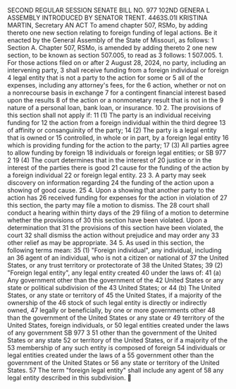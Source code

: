SECOND REGULAR SESSION
SENATE BILL NO. 977
102ND GENERA L ASSEMBLY
INTRODUCED BY SENATOR TRENT.
4463S.01I KRISTINA MARTIN, Secretary
AN ACT
To amend chapter 507, RSMo, by adding thereto one new section relating to foreign funding of
legal actions.
Be it enacted by the General Assembly of the State of Missouri, as follows:
1 Section A. Chapter 507, RSMo, is amended by adding thereto
2 one new section, to be known as section 507.005, to read as
3 follows:
1 507.005. 1. For those actions filed on or after
2 August 28, 2024, no party, including an intervening party,
3 shall receive funding from a foreign individual or foreign
4 legal entity that is not a party to the action for some or
5 all of the expenses, including any attorney's fees, for the
6 action, whether or not on a nonrecourse basis in exchange
7 for a contingent financial interest based upon the results
8 of the action or a nonmonetary result that is not in the
9 nature of a personal loan, bank loan, or insurance.
10 2. The provisions of this section shall not apply if:
11 (1) The party is an individual receiving funding for
12 the action from a foreign individual within the third degree
13 of affinity or consanguinity of the party;
14 (2) The party is a legal entity that is owned or
15 controlled, in whole or in part, by a foreign legal entity
16 which is providing funding for the action to the party;
17 (3) All parties agree to allow funding by foreign
18 individuals or foreign legal entities; or
SB 977 2
19 (4) The court determines that in the interest of
20 justice or in the interest of the parties there is good
21 cause for the funding of the action by a foreign individual
22 or foreign legal entity.
23 3. A party may seek discovery on information regarding
24 the funding of the action upon a showing of good cause.
25 4. Upon a showing that another party to the action has
26 received funding for expenses for the action in violation of
27 this section, the party may file a motion to dismiss. The
28 court shall conduct a hearing within thirty days of the
29 filing of a motion to determine whether the provisions of
30 this section have been violated. Upon a determination that
31 the provisions of this section have been violated, the court
32 shall dismiss the action without prejudice and may order any
33 other relief as may be appropriate.
34 5. As used in this section, the following terms mean:
35 (1) "Foreign individual", any individual, including an
36 agent of an individual, who is not a citizen or national of
37 the United States, or any trust territory or protectorate of
38 the United States;
39 (2) "Foreign legal entity", any legal entity created
40 under the laws of:
41 (a) Any government other than the government of the
42 United States or any state or political subdivision of the
43 United States; or
44 (b) The United States, or any state or territory of
45 the United States, if a majority of the ownership of the
46 stock of such legal entity is directly or indirectly owned,
47 legally or beneficially, by one or more governments other
48 than the government of the United States or any state or
49 territory of the United States, foreign individuals, or
50 legal entities created under the laws of any government
SB 977 3
51 other than the government of the United States or any state
52 or territory of the United States, or if a majority of the
53 membership of any such entity is composed of foreign
54 individuals or legal entities created under the laws of a
55 government other than the government of the United States or
56 any state or territory of the United States.
57 The term "foreign legal entity" shall include any agent of
58 any legal entity described in this subdivision.
